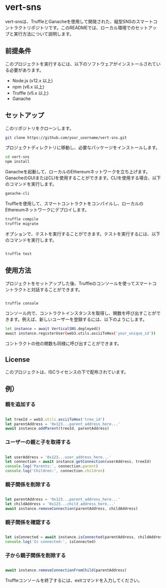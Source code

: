 # vert-sns
vert-snsは、TruffleとGanacheを使用して開発された、縦型SNSのスマートコントラクトリポジトリです。このREADMEでは、ローカル環境でのセットアップと実行方法について説明します。

## 前提条件
このプロジェクトを実行するには、以下のソフトウェアがインストールされている必要があります。

- Node.js (v12.x 以上)
- npm (v6.x 以上)
- Truffle (v5.x 以上)
- Ganache

## セットアップ
このリポジトリをクローンします。
```bash
git clone https://github.com/your_username/vert-sns.git
```
プロジェクトディレクトリに移動し、必要なパッケージをインストールします。
```bash
cd vert-sns
npm install
```
Ganacheを起動して、ローカルのEthereumネットワークを立ち上げます。GanacheのGUIまたはCLIを使用することができます。CLIを使用する場合、以下のコマンドを実行します。
```bash
ganache-cli
```
Truffleを使用して、スマートコントラクトをコンパイルし、ローカルのEthereumネットワークにデプロイします。
```bash
truffle compile
truffle migrate
```
オプションで、テストを実行することができます。テストを実行するには、以下のコマンドを実行します。
```bash

truffle test
```
## 使用方法
プロジェクトをセットアップした後、Truffleのコンソールを使ってスマートコントラクトと対話することができます。

```bash

truffle console
```

コンソール内で、コントラクトインスタンスを取得し、関数を呼び出すことができます。例えば、新しいユーザーを登録するには、以下のようにします。

```bash
let instance = await VerticalSNS.deployed()
await instance.registerUser(web3.utils.asciiToHex('your_unique_id'))
```
コントラクトの他の関数も同様に呼び出すことができます。

## License
このプロジェクトは、ISCライセンスの下で配布されています。

## 例）
### 親を追加する
```javascript

let treeId = web3.utils.asciiToHex('tree_id')
let parentAddress = '0x123...parent_address_here...'
await instance.addParent(treeId, parentAddress)
```
### ユーザーの親と子を取得する
```javascript

let userAddress = '0x123...user_address_here...'
let connection = await instance.getConnection(userAddress, treeId)
console.log('Parents:', connection.parent)
console.log('Children:', connection.children)
```
### 親子関係を削除する
```javascript

let parentAddress = '0x123...parent_address_here...'
let childAddress = '0x123...child_address_here...'
await instance.removeConnection(parentAddress, childAddress)
```
### 親子関係を確認する
```javascript

let isConnected = await instance.isConnected(parentAddress, childAddress)
console.log('Is connected:', isConnected)
```
### 子から親子関係を削除する
```javascript

await instance.removeConnectionFromChild(parentAddress)
```

Truffleコンソールを終了するには、exitコマンドを入力してください。

